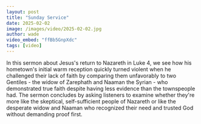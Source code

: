 ```yaml
---
layout: post
title: "Sunday Service"
date: 2025-02-02
image: /images/video/2025-02-02.jpg
author: wade
video_embed: "ffBb5GnpXdc"
tags: [video]
---
```


In this sermon about Jesus's return to Nazareth in Luke 4, we see how his hometown's initial warm reception quickly turned violent when he challenged their lack of faith by comparing them unfavorably to two Gentiles - the widow of Zarephath and Naaman the Syrian - who demonstrated true faith despite having less evidence than the townspeople had. The sermon concludes by asking listeners to examine whether they're more like the skeptical, self-sufficient people of Nazareth or like the desperate widow and Naaman who recognized their need and trusted God without demanding proof first.
